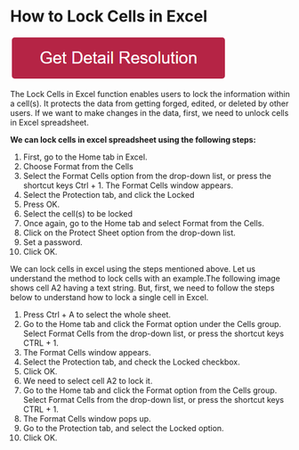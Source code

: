# How to Lock Cells in Excel


[![How to Lock Cells in Excel](redd.png)](https://github.com/techwedia/how-to-Lock-cells-in-excel)

The Lock Cells in Excel function enables users to lock the information within a cell(s). It protects the data from getting forged, edited, or deleted by other users. If we want to make changes in the data, first, we need to unlock cells in Excel spreadsheet.


**We can lock cells in excel spreadsheet using the following steps:**

1. First, go to the Home tab in Excel.
2. Choose Format from the Cells
3. Select the Format Cells option from the drop-down list, or press the shortcut keys Ctrl + 1.
	The Format Cells window appears.
4. Select the Protection tab, and click the Locked
5. Press OK.
6. Select the cell(s) to be locked
7. Once again, go to the Home tab and select Format from the Cells.
8. Click on the Protect Sheet option from the drop-down list.
9. Set a password.
10. Click OK.

We can lock cells in excel using the steps mentioned above. Let us understand the method to lock cells with an example.The following image shows cell A2 having a text string. But, first, we need to follow the steps below to understand how to lock a single cell in Excel.

1. Press Ctrl + A to select the whole sheet.
2. Go to the Home tab and click the Format option under the Cells group. Select Format Cells from the drop-down list, or press the shortcut keys CTRL + 1.
3. The Format Cells window appears.
4. Select the Protection tab, and check the Locked checkbox.
5. Click OK.
6. We need to select cell A2 to lock it.
7.  Go to the Home tab and click the Format option from the Cells group. Select Format Cells from the drop-down list, or press the shortcut keys CTRL + 1.
8. The Format Cells window pops up.
9. Go to the Protection tab, and select the Locked option.
10. Click OK.

